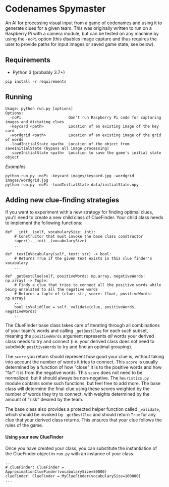 # Codenames Spymaster
An AI for processing visual input from a game of codenames and using it to generate clues for a given team. This was
originally written to run on a Raspberry Pi with a camera module, but can be tested on any machine by using the `-noPi`
option (this disables image capture and thus requires the user to provide paths for input images or saved game state,
see below).

## Requirements
- Python 3 (probably 3.7+)
```
pip install -r requirements
```

## Running
```
Usage: python run.py [options]
Options:
  -noPi                     Don't run Raspberry Pi code for capturing images and dictating clues
  -keycard <path>           Location of an existing image of the key card
  -wordgrid <path>          Location of an existing image of the grid of words
  -loadInitialState <path>  Location of the object from saveInitialState (bypass all image processing)
  -saveInitialState <path>  Location to save the game's initial state object
```
*Examples*
```
python run.py -noPi -keycard images/keycard.jpg -wordgrid images/wordgrid.jpg
python run.py -noPi -loadInitialState data/initialState.npy
```

## Adding new clue-finding strategies
If you want to experiment with a new strategy for finding optimal clues, you'll need to create a new child class of
ClueFinder. Your child class needs to implement the following functions:
```
def __init__(self, vocabularySize: int):
    # Constructor that must invoke the base class constructor
    super().__init__(vocabularySize)
    ...

def _textInVocabulary(self, text: str) -> bool:
    # Returns True if the given text exists in this clue finder's vocabulary
    ...

def _getBestClue(self, positiveWords: np.array, negativeWords: np.array) -> Tuple:
    # Finds a clue that tries to connect all the positive words while being unrelated to all the negative words
    # Returns a tuple of (clue: str, score: float, positiveWords: np.array)
    ...
    bool isValidClue = self._validate(clue, positiveWords, negativeWords)
    ...
```
The ClueFinder base class takes care of iterating through all combinations of your team's words and calling
`_getBestClue` for each such subset, meaning the `positiveWords` argument represents *all* words your derived class
needs to try and connect (i.e. your derived class does not need to subdivide `positiveWords` to try and find an optimal
grouping).

The `score` you return should represent how good your clue is, without taking into account the number of words it tries
to connect. This `score` is usually determined by a function of how "close" it is to the positive words and how "far" it
is from the negative words. This `score` does not need to be normalized, but it should always be non-negative. The
`heuristics.py` module contains some such functions, but feel free to add more. The base class will determine the final
clue using these scores weighted by the number of words they try to connect, with weights determined by the amount of
"risk" desired by the team.

The base class also provides a protected helper function called `_validate`, which should be invoked by `_getBestClue`
and should return `True` for any clue that your derived class returns. This ensures that your clue follows the rules of
the game.

#### Using your new ClueFinder
Once you have created your class, you can substitute the instantiation of the ClueFinder object in `run.py` with an
instance of your class.
```
...
# clueFinder: ClueFinder = ApproximationClueFinder(vocabularySize=50000)
clueFinder: ClueFinder = MyClueFinder(vocabularySize=100000)
...
```
